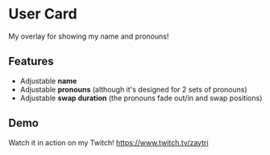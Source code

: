 # User Card
My overlay for showing my name and pronouns!

## Features
- Adjustable **name**
- Adjustable **pronouns** (although it's designed for 2 sets of pronouns)
- Adjustable **swap duration** (the pronouns fade out/in and swap positions)

## Demo
Watch it in action on my Twitch! https://www.twitch.tv/zaytri